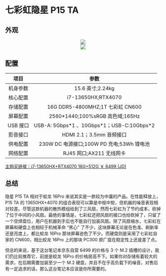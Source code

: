 # 七彩虹隐星 P15 TA

## 外观

<div style="margin: 0 auto; text-align: center; width: 50%"><img src="./assets/p15ta.webp" /></div>
<div style="margin: 0 auto; text-align: center; width: 50%"><img src="./assets/p15ta 1.webp" /></div>

## 配置

|   项目   |                     参数                     |
| :------: | :------------------------------------------: |
| 机身参数 |               15.6 英寸;2.24kg               |
| 核心配置 |              i7-13650HX;RTX4070              |
| 存储配置 |       16G DDR5-4800MHZ;1T 七彩虹 CN600       |
| 屏幕配置 |       2560\*1440;100%sRGB 高色域;165Hz       |
| USB 接口 | USB-A: 5Gbps\*1 、10Gbps\*1；USB-C:10Gbps\*2 |
| 影音接口 |           HDMI 2.1；3.5mm 音频接口           |
| 供电配置 |  230W DC 电源接口;100W PD 充电;53Wh 锂电池   |
| 网络配置 |           RJ45 网口;AX211 无线网卡           |

[主购买链接：i7-13650HX+RTX4070 16G+512G ￥ 6499 (JD)](https://3.cn/23hm-Yoz)

## 总结

隐星 P15 TA 相对于蛟龙 16Pro 来说其实是一款较为中庸的产品。在性能释放上，P15 TA 的 13650HX+4070 的组合表现可以算是中规中矩，但机器的噪音表现相对较差。尽管这款机器的散热模组给到了三风扇，然而七彩虹为了节约成本，砍掉了位于中间的小风扇。最绝的事情是，七彩虹还把风扇的接口也给砍掉了，只留了一个空焊盘位，用户在机器到手后也不能自行加装风扇。除了风扇缩水，七彩虹在屏幕和硬盘上也相较于机械革命 “黑心” 了不少，这块屏幕无论是在色准、刷新率还是亮度上，都比蛟龙 16Pro 那块屏幕逊色了不少。而硬盘则是采用了七彩虹自家的 CN600，相比蛟龙 16Pro 上的那块 PC300 原厂盘在稳定性上还是差了点。

但总的来说，基于这台笔记本京东自营 6499 的价格与 3 个 M.2 插槽的设计，我们仍比较推荐它，前提是蛟龙 16Pro 的价格居高不下。如果你对存储有着较大的需求，在后期需要加装至少一个 M.2 硬盘，并且不在乎高负载下的噪音，对售后有一定追求的话，那么这台笔记本应该是你所需要的。
